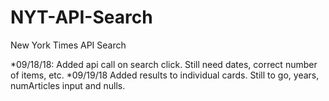 # NYT-API-Search
New York Times API Search

*09/18/18:  Added api call on search click. Still need dates, correct number of items, etc.
*09/19/18 Added results to individual cards. Still to go, years, numArticles input and nulls.

